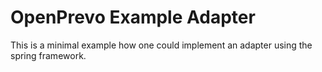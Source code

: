 # OpenPrevo Example Adapter

This is a minimal example how one could implement an adapter using the spring framework. 
 
